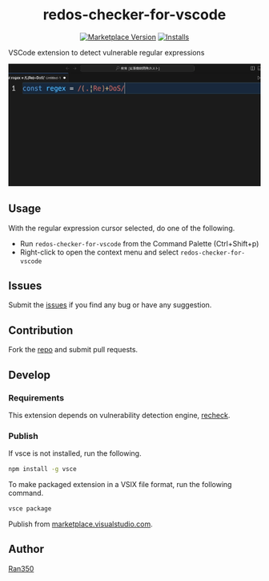 <div align="center">

# redos-checker-for-vscode

[![Marketplace Version](https://vsmarketplacebadge.apphb.com/version/ran350.redos-checker-for-vscode.svg)](https://marketplace.visualstudio.com/items?itemName=ran350.redos-checker-for-vscode) 
[![Installs](https://vsmarketplacebadge.apphb.com/installs/ran350.redos-checker-for-vscode.svg)](https://marketplace.visualstudio.com/items?itemName=ran350.redos-checker-for-vscode) 

</div>

VSCode extension to detect vulnerable regular expressions

![image/demo.gif](https://github.com/Ran350/redos-checker-for-vscode/blob/main/image/demo.gif?raw=true)

## Usage
With the regular expression cursor selected, do one of the following.

- Run `redos-checker-for-vscode` from the Command Palette (Ctrl+Shift+p)
- Right-click to open the context menu and select `redos-checker-for-vscode`

## Issues
Submit the [issues](https://github.com/Ran350/redos-checker-for-vscode/issues) if you find any bug or have any suggestion.

## Contribution
Fork the [repo](https://github.com/Ran350/redos-checker-for-vscode) and submit pull requests.

## Develop
### Requirements
This extension depends on vulnerability detection engine, [recheck](https://github.com/MakeNowJust-Labo/recheck).



### Publish
If vsce is not installed, run the following.
```sh
npm install -g vsce
```

To make packaged extension in a VSIX file format, run the following command.
```sh
vsce package
```

Publish from [marketplace.visualstudio.com](https://marketplace.visualstudio.com/manage/publishers/ran350).


## Author 
[Ran350](https://github.com/Ran350)